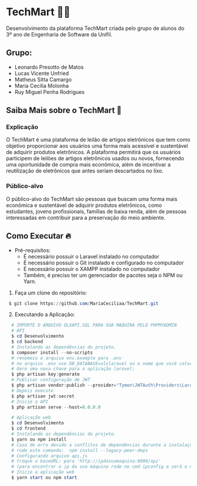 # TechMart 🧑‍💻
Desenvolvimento da plataforma TechMart criada pelo grupo de alunos do 3º ano de Engenharia de Software da Unifil.

## Grupo:
- Leonardo Presotto de Matos 
- Lucas Vicente Unfried  
- Matheus Sitta Camargo 
- Maria Cecilia Molonha  
- Ruy Miguel Penha Rodrigues 

## Saiba Mais sobre o TechMart 🧐

### **Explicação**
O TechMart é uma plataforma de leilão de artigos eletrônicos que tem como objetivo proporcionar aos usuários uma forma mais acessível e sustentável de adquirir produtos eletrônicos. A plataforma permitirá que os usuários participem de leilões de artigos eletrônicos usados ou novos, fornecendo uma oportunidade de compra mais econômica, além de incentivar a reutilização de eletrônicos que antes seriam descartados no lixo.

### **Público-alvo**
O público-alvo do TechMart são pessoas que buscam uma forma mais econômica e sustentável de adquirir produtos eletrônicos, como estudantes, jovens profissionais, famílias de baixa renda, além de pessoas interessadas em contribuir para a preservação do meio ambiente.

## Como Executar :fire:

* Pré-requisitos: 
  * É necessário possuir o Laravel instalado no computador
  * É necessário possuir o Git instalado e configurado no computador
  * É necessário possuir o XAMPP instalado no computador
  * Também, é preciso ter um gerenciador de pacotes seja o NPM ou Yarn.

 1. Faça um clone do repositório:

```powershell
 $ git clone https://github.com/MariaCeciliaa/TechMart.git
```

2. Executando a Aplicação:

```powershell
  # IMPORTE O ARQUIVO OLXAPI.SQL PARA SUA MAQUINA PELO PHPMYADMIN
  # API
  $ cd Desenvolvimento
  $ cd backend
  # Instalando as dependências do projeto.
  $ composer install --no-scripts
  # renomeio o arquivo env.example para .env
  # no arquivo .env use DB_DATABASE=olxlaravel ou o nome que você colocou no db
  # Gere uma nova chave para a aplicação laravel:
  $ php artisan key:generate
  # Publicar configuração de JWT
  $ php artisan vendor:publish --provider="Tymon\JWTAuth\Providers\LaravelServiceProvider"
  # Depois execute
  $ php artisan jwt:secret
  # Inicie a API
  $ php artisan serve --host=0.0.0.0

  # Aplicação web
  $ cd Desenvolvimento
  $ cd frontend
  # Instalando as dependências do projeto.
  $ yarn ou npm install
  # Caso de erro devido a conflitos de dependências durante a instalação de pacotes usando o npm
  # rode este comando:  npm install --legacy-peer-deps
  # Configurando arquivo api.js
  # troque o baseURL: para 'http://ipdasuamaquina:8000/api'
  # (para encontrar o ip da sua máquina rode no cmd ipconfig e será o número que estiver no  Endereço IPv4)
  # Inicie a aplicação web
  $ yarn start ou npm start
```
